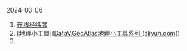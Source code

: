 2024-03-06
1. [在线经纬度](https://map.jiqrxx.com/jingweidu/)
2. [地理小工具]([DataV.GeoAtlas地理小工具系列 (aliyun.com)](http://datav.aliyun.com/portal/school/atlas/area_selector))
3. 